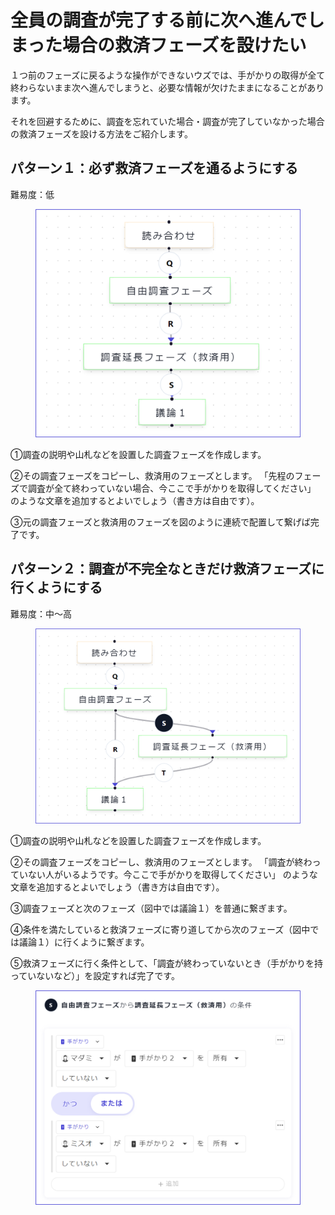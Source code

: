 # 全員の調査が完了する前に次へ進んでしまった場合の救済フェーズを設けたい

１つ前のフェーズに戻るような操作ができないウズでは、手がかりの取得が全て終わらないまま次へ進んでしまうと、必要な情報が欠けたままになることがあります。

それを回避するために、調査を忘れていた場合・調査が完了していなかった場合の救済フェーズを設ける方法をご紹介します。



## パターン１：必ず救済フェーズを通るようにする

難易度：低

<figure><img src="../.gitbook/assets/image (78).png" alt="" width="563"><figcaption></figcaption></figure>

①調査の説明や山札などを設置した調査フェーズを作成します。

②その調査フェーズをコピーし、救済用のフェーズとします。 「先程のフェーズで調査が全て終わっていない場合、今ここで手がかりを取得してください」 のような文章を追加するとよいでしょう（書き方は自由です）。

③元の調査フェーズと救済用のフェーズを図のように連続で配置して繋げば完了です。



## パターン２：調査が不完全なときだけ救済フェーズに行くようにする

難易度：中～高

<figure><img src="../.gitbook/assets/image (79).png" alt="" width="563"><figcaption></figcaption></figure>

①調査の説明や山札などを設置した調査フェーズを作成します。

②その調査フェーズをコピーし、救済用のフェーズとします。 「調査が終わっていない人がいるようです。今ここで手がかりを取得してください」 のような文章を追加するとよいでしょう（書き方は自由です）。

③調査フェーズと次のフェーズ（図中では議論１）を普通に繋ぎます。

④条件を満たしていると救済フェーズに寄り道してから次のフェーズ（図中では議論１）に行くように繋ぎます。

⑤救済フェーズに行く条件として、「調査が終わっていないとき（手がかりを持っていないなど）」を設定すれば完了です。

<figure><img src="../.gitbook/assets/image (80).png" alt="" width="563"><figcaption></figcaption></figure>



